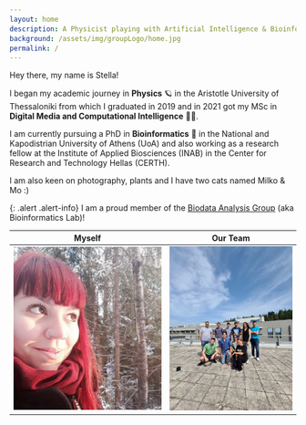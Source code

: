 ```yaml
---
layout: home
description: A Physicist playing with Artificial Intelligence & Bioinformatics
background: /assets/img/groupLogo/home.jpg
permalink: /
---
```



Hey there, my name is Stella! 
    
I began my academic journey in **Physics** 🪐 in the Aristotle University of Thessaloniki from which I graduated in 2019 and in 2021 got my MSc in **Digital Media and Computational Intelligence** 👩‍💻.
    
I am currently pursuing a PhD in **Bioinformatics** 🧬 in the National and Kapodistrian University of Athens (UoA) and also working as a research fellow at the Institute of Applied Biosciences (INAB) in the Center for Research and Technology Hellas (CERTH). 
    
I am also keen on photography, plants and I have two cats named Milko & Mo :)


{: .alert .alert-info}
I am a proud member of the [Biodata Analysis Group](https://biodataanalysisgroup.github.io/) (aka Bioinformatics Lab)!
    


Myself            |  Our Team
:-------------------------:|:-------------------------:
<img src="/assets/img/team/sfragkoul.jpg" alt="Photo taken in Espoo, Finland" width="300"/>  |   <img src="/assets/img/team/team.jpg" alt="Photo taken in INAB@CERTH" width="250"/>
